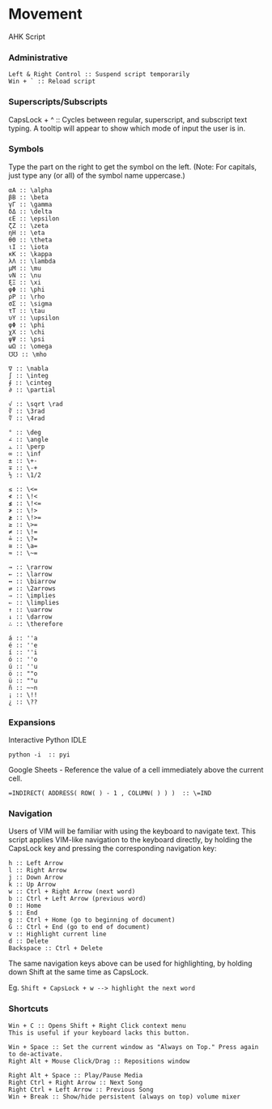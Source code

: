 # Movement
AHK Script
### Administrative
~~~
Left & Right Control :: Suspend script temporarily
Win + ` :: Reload script
~~~

### Superscripts/Subscripts

CapsLock + ^ :: Cycles between regular, superscript, and subscript text typing.
A tooltip will appear to show which mode of input the user is in.

### Symbols

Type the part on the right to get the symbol on the left. 
(Note: For capitals, just type any (or all) of the symbol name uppercase.)
~~~
αΑ :: \alpha
βΒ :: \beta
γΓ :: \gamma
δΔ :: \delta
εΕ :: \epsilon
ζΖ :: \zeta
ηΗ :: \eta
θΘ :: \theta
ιΙ :: \iota
κΚ :: \kappa
λΛ :: \lambda
μΜ :: \mu
νΝ :: \nu
ξΞ :: \xi
φΦ :: \phi
ρΡ :: \rho 
σΣ :: \sigma
τΤ :: \tau
υΥ :: \upsilon
φΦ :: \phi
χΧ :: \chi
ψΨ :: \psi
ωΩ :: \omega
℧℧ :: \mho

∇ :: \nabla
∫ :: \integ
∮ :: \cinteg
∂ :: \partial

√ :: \sqrt \rad
∛ :: \3rad
∜ :: \4rad

° :: \deg
∠ :: \angle
⫠ :: \perp
∞ :: \inf
± :: \+-
∓ :: \-+
½ :: \1/2

≤ :: \<=
≮ :: \!<
≰ :: \!<=
≯ :: \!>
≱ :: \!>=
≥ :: \>=
≠ :: \!=
≟ :: \?=
≅ :: \a=
≈ :: \~=

→ :: \rarrow
← :: \larrow
↔ :: \biarrow
⇄ :: \2arrows
⇒ :: \implies
⇐ :: \limplies
↑ :: \uarrow
↓ :: \darrow
∴ :: \therefore

á :: ''a
é :: ''e
í :: ''i
ó :: ''o
ú :: ''u
ö :: ""o
ü :: ""u
ñ :: ~~n
¡ :: \!!
¿ :: \??

~~~

### Expansions

Interactive Python IDLE

```python -i  :: pyi```

Google Sheets - Reference the value of a cell immediately above the current cell.

```=INDIRECT( ADDRESS( ROW( ) - 1 , COLUMN( ) ) )  :: \=IND```

### Navigation

Users of VIM will be familiar with using the keyboard to navigate text. 
This script applies VIM-like navigation to the keyboard directly, by holding the CapsLock key and pressing the corresponding navigation key:

~~~
h :: Left Arrow
l :: Right Arrow
j :: Down Arrow
k :: Up Arrow
w :: Ctrl + Right Arrow (next word)
b :: Ctrl + Left Arrow (previous word)
0 :: Home
$ :: End
g :: Ctrl + Home (go to beginning of document)
G :: Ctrl + End (go to end of document)
v :: Highlight current line
d :: Delete
Backspace :: Ctrl + Delete
~~~

The same navigation keys above can be used for highlighting, by holding down Shift at the same time as CapsLock.

Eg. `Shift + CapsLock + w --> highlight the next word`

### Shortcuts

~~~
Win + C :: Opens Shift + Right Click context menu
This is useful if your keyboard lacks this button.

Win + Space :: Set the current window as "Always on Top." Press again to de-activate.
Right Alt + Mouse Click/Drag :: Repositions window

Right Alt + Space :: Play/Pause Media
Right Ctrl + Right Arrow :: Next Song
Right Ctrl + Left Arrow :: Previous Song
Win + Break :: Show/hide persistent (always on top) volume mixer
~~~
